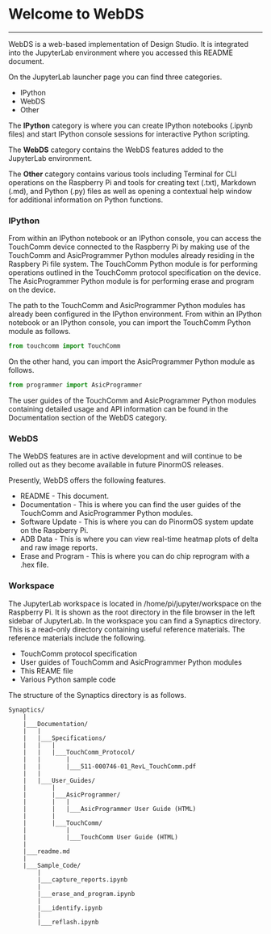 # Welcome to WebDS

---

WebDS is a web-based implementation of Design Studio. It is integrated into the JupyterLab environment where you accessed this README document.

On the JupyterLab launcher page you can find three categories.
- IPython
- WebDS
- Other

The **IPython** category is where you can create IPython notebooks (.ipynb files) and start IPython console sessions for interactive Python scripting.

The **WebDS** category contains the WebDS features added to the JupyterLab environment.

The **Other** category contains various tools including Terminal for CLI operations on the Raspberry Pi and tools for creating text (.txt), Markdown (.md), and Python (.py) files as well as opening a contextual help window for additional information on Python functions.

### IPython

From within an IPython notebook or an IPython console, you can access the TouchComm device connected to the Raspberry Pi by making use of the TouchComm and AsicProgrammer Python modules already residing in the Raspbery Pi file system. The TouchComm Python module is for performing operations outlined in the TouchComm protocol specification on the device. The AsicProgrammer Python module is for performing erase and program on the device.

The path to the TouchComm and AsicProgrammer Python modules has already been configured in the IPython environment. From within an IPython notebook or an IPython console, you can import the TouchComm Python module as follows.
```python
from touchcomm import TouchComm
```
On the other hand, you can import the AsicProgrammer Python module as follows.
```python
from programmer import AsicProgrammer
```
The user guides of the TouchComm and AsicProgrammer Python modules containing detailed usage and API information can be found in the Documentation section of the WebDS category.

### WebDS

The WebDS features are in active development and will continue to be rolled out as they become available in future PinormOS releases.

Presently, WebDS offers the following features.
- README - This document.
- Documentation - This is where you can find the user guides of the TouchComm and AsicProgrammer Python modules.
- Software Update - This is where you can do PinormOS system update on the Raspberry Pi.
- ADB Data - This is where you can view real-time heatmap plots of delta and raw image reports.
- Erase and Program - This is where you can do chip reprogram with a .hex file.

### Workspace

The JupyterLab workspace is located in /home/pi/jupyter/workspace on the Raspberry Pi. It is shown as the root directory in the file browser in the left sidebar of JupyterLab. In the workspace you can find a Synaptics directory. This is a read-only directory containing useful reference materials. The reference materials include the following.

- TouchComm protocol specification
- User guides of TouchComm and AsicProgrammer Python modules
- This REAME file
- Various Python sample code

The structure of the Synaptics directory is as follows.
```
Synaptics/
    |
    |___Documentation/
    |   |
    |   |___Specifications/
    |   |   |
    |   |   |___TouchComm_Protocol/
    |   |       |
    |   |       |___511-000746-01_RevL_TouchComm.pdf
    |   |
    |   |___User_Guides/
    |       |
    |       |___AsicProgrammer/
    |       |   |
    |       |   |___AsicProgrammer User Guide (HTML)
    |       |
    |       |___TouchComm/
    |           |
    |           |___TouchComm User Guide (HTML)
    |
    |___readme.md
    |
    |___Sample_Code/
        |
        |___capture_reports.ipynb
        |
        |___erase_and_program.ipynb
        |
        |___identify.ipynb
        |
        |___reflash.ipynb
```
